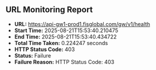 ## URL Monitoring Report

- **URL:** https://api-gw1-prod1.fisglobal.com/gw/v1/health
- **Start Time:** 2025-08-21T15:53:40.210475
- **End Time:** 2025-08-21T15:53:40.434722
- **Total Time Taken:** 0.224247 seconds
- **HTTP Status Code:** 403
- **Status:** Failure
- **Failure Reason:** HTTP Status Code: 403

